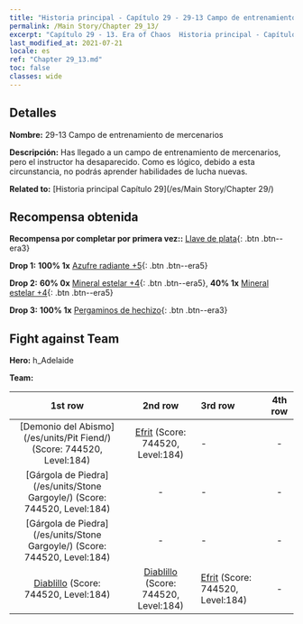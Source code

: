 ```yaml
---
title: "Historia principal - Capítulo 29 - 29-13 Campo de entrenamiento de mercenarios"
permalink: /Main Story/Chapter 29_13/
excerpt: "Capítulo 29 - 13. Era of Chaos  Historia principal - Capítulo 29_13. 29-13 Campo de entrenamiento de mercenarios"
last_modified_at: 2021-07-21
locale: es
ref: "Chapter 29_13.md"
toc: false
classes: wide
---
```


## Detalles

 **Nombre:** 29-13 Campo de entrenamiento de mercenarios

 **Descripción:** Has llegado a un campo de entrenamiento de mercenarios, pero el instructor ha desaparecido. Como es lógico, debido a esta circunstancia, no podrás aprender habilidades de lucha nuevas.

 **Related to:** [Historia principal Capítulo 29](/es/Main Story/Chapter 29/)

## Recompensa obtenida

 **Recompensa por completar por primera vez::** [Llave de plata](/ItemsES/con_693/){: .btn .btn--era3}

 **Drop 1:** **100% 1x** [Azufre radiante +5](/ItemsES/mat_99/){: .btn .btn--era5}

 **Drop 2:** **60% 0x** [Mineral estelar +4](/ItemsES/mat_89/){: .btn .btn--era5}, **40% 1x** [Mineral estelar +4](/ItemsES/mat_89/){: .btn .btn--era5}

 **Drop 3:** **100% 1x** [Pergaminos de hechizo](/ItemsES/con_694/){: .btn .btn--era3}


## Fight against Team
 **Hero:** h_Adelaide

 **Team:**


  | 1st row | 2nd row | 3rd row | 4th row |
  |:----:|:----:|:----|:----:|
  | [Demonio del Abismo](/es/units/Pit Fiend/) (Score: 744520, Level:184)  | [Efrit](/es/units/Efreeti/) (Score: 744520, Level:184)  | - | - |
  | [Gárgola de Piedra](/es/units/Stone Gargoyle/) (Score: 744520, Level:184)  | - | - | - |
  | [Gárgola de Piedra](/es/units/Stone Gargoyle/) (Score: 744520, Level:184)  | - | - | - |
  | [Diablillo](/es/units/Imp/) (Score: 744520, Level:184)  | [Diablillo](/es/units/Imp/) (Score: 744520, Level:184)  | [Efrit](/es/units/Efreeti/) (Score: 744520, Level:184)  | - |


